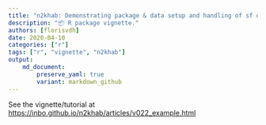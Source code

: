 ```yaml
---
title: "n2khab: Demonstrating package & data setup and handling of sf objects: a case with read_soilmap()"
description: "📦 R package vignette."
authors: [florisvdh]
date: 2020-04-10
categories: ["r"]
tags: ["r", "vignette", "n2khab"]
output: 
    md_document:
        preserve_yaml: true
        variant: markdown_github
---
```


See the vignette/tutorial at <https://inbo.github.io/n2khab/articles/v022_example.html>
